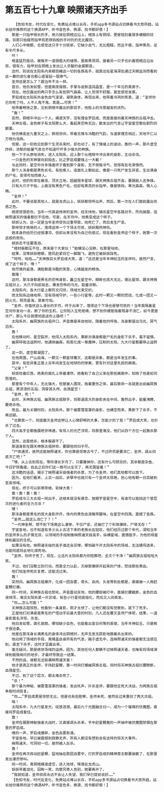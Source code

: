 # 第五百七十九章 映照诸天齐出手
        【告知书友，时代在变化，免费站点难以长存，手机app多书源站点切换看书大势所趋，站长给你推荐的这个换源APP，听书音色多、换源、找书都好使！】
       那是一只指甲很长的手，用力按在铜棺边沿上，棺体上有铜绿，更是铭刻着很多模糊的纹路，将那只枯瘦而指甲宛若铁钩般的手衬托的无比醒目。
       人们心中微颤，总感觉这只手十分妖邪，它缺少血气，无比粗糙，而且干瘪，指甲黑亮，足有半尺多长。
       咔！
       棺盖猛烈摇动，被推开一道很粗大的缝隙，里面黑洞洞，接着另一只手也扒着铜棺边沿出现，很有力，指甲划在铜棺上发出让人牙酸的金属颤音。
       这时，别说在太阳系内亲眼目睹这一切的各族高手，就是远在星海深处通过天眼监测而看到这一幕的进化者也都心底冒起一股寒气。
       圣师这是怎么了？跟当年不太一样。
       昔日，他白发如雪，但是面庞俊朗，手掌与皮肤温润晶莹，是一个罕见的美男子。
       现在，他仅露出的两只手怎么有些阴气森森，让人觉得不舒服，甚至感觉发瘆。
       罗启成在太阳系外金色血气滚滚，凝聚身体，再现出来，他带着冷冽的笑意，道：“圣师你已你死了吗，人不人鬼不鬼，真是……可笑！”
       他带着畅快之意，见到铜棺中露出的那双手，他脸上的冷意越发的浓烈。
       “轰！”
       突然，铜棺中冲出一个人，横渡天宇，没有理会罗启成，而是直接向着天神族的古祖冲去。
       天神古祖，金色眸子有太阳那么大，看起来恐怖无边，散发出的气息让宇宙星空都在剧烈的颤栗。
       他仿佛高坐九重天之上，俯视世间，带着无情与冷酷的气韵，与道家理念相近，天地不仁以万物为刍狗。
       但是，这一刻他见到那个生灵杀来时，却也动了，有了情绪上的波动，轰的一声，那片虚空炸碎，浓郁的能量气息也不知道吓坏多少强大的种族。
       他一下子从原地消失，进入太阳系，迎上那个从棺椁中冲出来的身影，主动杀伐。
       一只金色的天神掌向前拍去，比之罗启成要强上一大截！
       与此同时，星空中许多强者终于看到那个身影，无不倒吸冷气，觉得有些毛骨悚然。
       那个人浑身都是黑色长毛，有些瘆人，连面孔上都如此，像是一只死尸发生异变，生出满身的尸毛，变得可怕而瘆人。
       此时，他的形体在暴涨，顶天立地，超越很多星球，跟天神族古祖齐高，要跟敌人去争锋。
       只有大爪子干枯，上面没有黑色尸毛，但却有黑亮的长指甲，像是铁钩，寒光森森，慑人心魄。
       “圣师！”
       此时，不要说是其他人，就是龙虎山上，妖妖都惊呼出声，而后，第一次在人们面前露出伤感之色。
       她感觉很悲伤，当年一代英姿伟岸的圣师，经天纬地，镇杀星空中各路对手，所向披靡，连映照诸天的强者都拦不住他，可是，在岁月中，他竟变成这个样子。
       妖妖认为，这一定是当年圣师受伤过重导致，他死亡了，而后发生尸变。
       那样惊才绝艳的人，落得这样一个下场太可悲，妖妖黯然神伤。
       她本身的经历已经很凄凉，但却从来没有为自己伤感过，现在看到圣师这个样子，她第一次这般的悲伤。
       妖妖忍不住要落泪。
       “棺材板都压不住，原来是个大家伙！”蛤蟆没心没肺，在那里咕哝。
       结果，没等妖妖瞪眼，楚风赶紧将它一脚踹飞，避免它被妖妖踩死。
       “呵呵，哈哈……”天神族巨头罗启成大笑，道：“这还是当年丰神如玉的圣师吗，居然尸变，成了这个样子，嘿！”
       他尽情的奚落，满脸都是冷酷的笑意，心情越发的畅快。
       轰隆！
       这时，那浑身都是黑毛的恐怖身影，矗立在星空中，眼眸也庞大无比，堪比星球，跟天神族古祖对上，大爪子向前拍去，爆发恐怖的乌光，能量浓郁。
       太阳系内，各大行星上都符文闪烁，场域光束交织。
       而太阳系边缘地带，没有场域守护，一些小行星等，此时一颗又一颗的焚烧，化成一团又一团火光，照亮星海，景象可怕。
       “圣师，你蛰伏这么漫长的岁月，终于出来了，落得这个下场也是够可悲的！当年我隔着星空对你发动一击，断了你的生机，让你陷入生死绝境，想不到你硬是拖着残身不消亡，如今更是诈尸，那么今日我便彻底送你上路吧！”
       太阳系外，幽冥族的古祖开口，声音像是来自地狱，随着他的呼吸，浑身都冒出乌光，冥气滔天。
       轰！
       在他移动时，星空裂开，他闯入太阳系内，果断对满身都是尸毛的身影下杀手，毫不留情。
       幽冥呼吸法运转时，他通体幽森，宛若化成一尊魔神，压制的太阳、九大行星都要停止运转了。
       这一刻，虚空都凝固了。
       在他周围，尸山血海，一颗又一颗星球覆灭，这都是异象，都是当年发生的事。
       其中，有些异象正是上古年间发生在地球的的惨案，更有针对这里先民的画面。
       “父亲！”
       妖妖咬着红唇，绝美的面孔上带着凄然，她看到了自己父亲在那些画面中，知晓了他是如何殒落的。
       那里有个中年人，无比强大，但是被人围攻，拖着重伤之体，最后致命一击就是出自幽冥族古祖，黑漆漆的五指，洞穿其头颅，血溅星空！
       “圣师，死！”
       此时，天神族古祖、幽冥族古祖联手，将那道庞大的身影夹在中间，轰然出手，能量沸腾，要绝杀他。
       而且，最为关键时刻，太阳系外，那个被雾霭笼罩的身影，也横空而来，果断下了杀手，不再迟疑。
       “也算我一个，彻底磨灭圣师这种让人心情舒畅的大事，怎能少的了我！”罗启成大笑，也扑杀了过去。
       四大高手全都施展绝世神通，有惊人的光芒浮现，将那里淹没，他们从四个方位一起轰杀那个人。
       显然，这是绝杀，根本躲避不了。
       那道身影在跟天神族古祖拼命，要跟他同归于尽。
       “尸体通灵，居然还能映照诸天，你也算是惊艳古今了，不过终究是要消亡，圣师，就从彻底灭亡吧！”
       “嘿，从上古到现在，等你漫长岁月了，只要屠掉你，还有什么可顾忌的，其余都是杂鱼，今日铲除毒瘤，自此之后你们这一族可以全灭了，再无需留着！”
       这冷酷的话语，揭示了映照诸天级强者的杀意，为了杀圣师，他们其他都可以放下。
       因为，在他们看来，上古一战后，余孽中也就只有一个圣师太惊艳，担心他有朝一日突破到至高领域。
       现在，终于可以斩草除根，斩掉大患！
       轰！轰！轰！轰！
       罗启成与三大古祖一同出手，这根本就没有悬念，放眼宇宙星空中，有谁可以抵挡这个曾层次的进化者的全力灭杀？
       噗！
       那浑身都是黑毛的庞大身影炸开，体内的黑色血液略带腥味，在星空中四溅，震撼了各族。
       “圣师……就这么消亡了？！”
       “一代神圣啊，想不到下场竟这么凄惨，不仅尸变，还被打了个形体爆碎，尸骨无存！”
       宇宙各地，也不知道有多少从上古活下来的老族长在轻叹，他们经历过那个年代，深知当年的圣师多么的才情无双，以场域的手段制衡映照诸天级高手，纵横星域，震慑敌手，为他的母星挣到最后的生机。
       如果没有他，映照诸天级的高手谁还会忌惮，哪怕破不开太阳系中的场域，无法硬闯进来，也能彻底将此地化成死地。
       “圣师，你终于死了，现在，让这片太阳系都为你陪葬吧，全灭个干净！”幽冥族古祖哈哈大笑。
       不过，他们没敢立刻行动，而是全力以赴，灭掉那爆碎开起来的尸体，焚烧那些黑血。
       他们怕圣师死灰复燃，还能活过来。
       轰！
       突然间，幽冥族古祖爆开，化成一团血雾，骨头、血肉、头发等到处都是，直接被一人用赶星鞭打爆。
       同一时间，天神族古祖也怒吼，声音震动天地，他的腰部被打中，直接拦腰截断，金色的血液倾泻，淹没太阳系某一片区域，有些小行星彻底熔化，而后又人间蒸发。
       “你……怎么可能！”
       天神族古祖惊怒，他看到一条身影，刚才太快了，让他们都没有觉察到，就下了死手。
       正是他们对满身是黑毛的尸怪动手后最大意的时刻，几人还在覆灭圣师尸体呢，结果，一道身影莫名浮现，杀至。
       他白发如雪，面孔俊朗，哪怕缺少血色，也能看出昔日何等的英俊，当年丰神如玉，只是眸子很沧桑。
       他是在那浑身长满黑毛的身体冲出铜棺时，无声无息无踪影地跟着杀出来的。
       他动用了场域的手段，竟掩盖自身所有的气息，融于虚无中，连映照诸天的强者都无法感应到，直至下杀手，这时才显露出来。
       毫无疑问，那是绝世场域的运用，因为，其他任何人都瞒不过映照诸天者，也唯有将场域演绎到极致绚烂的地步，才最终导致这一结果。
       不然的话，谁都无法偷袭映照诸天者！
       他才是真正的圣师，手持赶星鞭，第一时间打爆幽冥族古祖，同时将天神族古祖拦腰劈断，血溅星空。
       不过，到了这个层次，都太难杀死了。
       “杀！”
       那个最为神秘、被雾霭笼罩的强者，发出吼声，扑杀圣师，要跟他生死大决战，为两族古祖争取时间恢复。
       “你……”罗启成更是惊怒无比，但是也有些胆寒，圣师未死，居然反过来重创了两大古祖。
       嗡！
       太阳系中，九大行星发光，绽放涟漪，最后九个光圈融合归一，成为一个璀璨的伏魔圈，直接将罗启成套住。
       轰！
       圣师在跟那神秘强者大战时，又直接调头杀来，手中赶星鞭轰的一声抽中被伏魔圈禁锢在那里的罗启成。
       噗的一声，罗启成爆碎，金色血雾弥漫。
       宇宙各地，早已被震撼到寂静无声，所有人都没有想到会有这样的惊天大事件。
       映照诸天，可洞彻一切，居然被人反杀。
       轰！
       圣师在再次挥动赶星鞭，猛地抽在那团血雾中，打的罗启成的精神意志都要崩散了，在那里发出凄厉惨叫。
       同一时间，青铜棺横渡虚空，进入地球，降落在龙虎山。
       妖妖带着泪光，回眸一笑，向楚风等人告别，她要离开了。
       “我就知道，圣师叔叔永远不会让人失望，我们早已提前说好……”
       【告知书友，时代在变化，免费站点难以长存，手机app多书源站点切换看书大势所趋，站长给你推荐的这个换源APP，听书音色多、换源、找书都好使！】